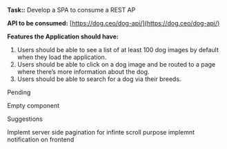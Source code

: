 **Task::** Develop a SPA to consume a REST AP

**API to be consumed:** [https://dog.ceo/dog-api/](https://dog.ceo/dog-api/)

**Features the Application should have:**

1. Users should be able to see a list of at least 100 dog images by default when they load the application.
2. Users should be able to click on a dog image and be routed to a page where there’s more information about the dog.
3. Users should be able to search for a dog via their breeds.

Pending

Empty component

Suggestions

Implemt server side pagination for infinte scroll purpose
implemnt notification on frontend
